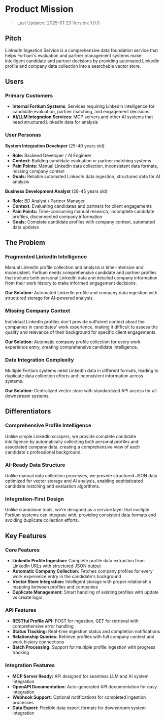 # Product Mission

> Last Updated: 2025-01-23
> Version: 1.0.0

## Pitch

LinkedIn Ingestion Service is a comprehensive data foundation service that helps Fortium's evaluation and partner management systems make intelligent candidate and partner decisions by providing automated LinkedIn profile and company data collection into a searchable vector store.

## Users

### Primary Customers

- **Internal Fortium Systems**: Services requiring LinkedIn intelligence for candidate evaluation, partner matching, and engagement decisions
- **AI/LLM Integration Services**: MCP servers and other AI systems that need structured LinkedIn data for analysis

### User Personas

**System Integration Developer** (25-40 years old)
- **Role:** Backend Developer / AI Engineer
- **Context:** Building candidate evaluation or partner matching systems
- **Pain Points:** Manual LinkedIn data collection, inconsistent data formats, missing company context
- **Goals:** Reliable automated LinkedIn data ingestion, structured data for AI analysis

**Business Development Analyst** (28-45 years old)
- **Role:** BD Analyst / Partner Manager
- **Context:** Evaluating candidates and partners for client engagements
- **Pain Points:** Time-consuming manual research, incomplete candidate profiles, disconnected company information
- **Goals:** Complete candidate profiles with company context, automated data updates

## The Problem

### Fragmented LinkedIn Intelligence

Manual LinkedIn profile collection and analysis is time-intensive and inconsistent. Fortium needs comprehensive candidate and partner profiles that include both personal LinkedIn data and detailed company information from their work history to make informed engagement decisions.

**Our Solution:** Automated LinkedIn profile and company data ingestion with structured storage for AI-powered analysis.

### Missing Company Context

Individual LinkedIn profiles don't provide sufficient context about the companies in candidates' work experience, making it difficult to assess the quality and relevance of their background for specific client engagements.

**Our Solution:** Automatic company profile collection for every work experience entry, creating comprehensive candidate intelligence.

### Data Integration Complexity

Multiple Fortium systems need LinkedIn data in different formats, leading to duplicate data collection efforts and inconsistent information across systems.

**Our Solution:** Centralized vector store with standardized API access for all downstream systems.

## Differentiators

### Comprehensive Profile Intelligence

Unlike simple LinkedIn scrapers, we provide complete candidate intelligence by automatically collecting both personal profiles and associated company data, creating a comprehensive view of each candidate's professional background.

### AI-Ready Data Structure

Unlike manual data collection processes, we provide structured JSON data optimized for vector storage and AI analysis, enabling sophisticated candidate matching and evaluation algorithms.

### Integration-First Design

Unlike standalone tools, we're designed as a service layer that multiple Fortium systems can integrate with, providing consistent data formats and avoiding duplicate collection efforts.

## Key Features

### Core Features

- **LinkedIn Profile Ingestion:** Complete profile data extraction from LinkedIn URLs with structured JSON output
- **Automatic Company Collection:** Fetches company profiles for every work experience entry in the candidate's background
- **Vector Store Integration:** Intelligent storage with proper relationship mapping between profiles and companies
- **Duplicate Management:** Smart handling of existing profiles with update vs create logic

### API Features

- **RESTful Profile API:** POST for ingestion, GET for retrieval with comprehensive error handling
- **Status Tracking:** Real-time ingestion status and completion notifications
- **Relationship Queries:** Retrieve profiles with full company context and work history connections
- **Batch Processing:** Support for multiple profile ingestion with progress tracking

### Integration Features

- **MCP Server Ready:** API designed for seamless LLM and AI system integration
- **OpenAPI Documentation:** Auto-generated API documentation for easy integration
- **Webhook Support:** Optional notifications for completed ingestion processes
- **Data Export:** Flexible data export formats for downstream system integration
